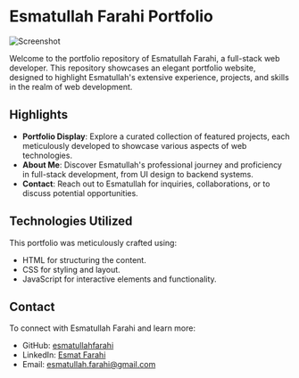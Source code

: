 # Esmatullah Farahi Portfolio

![Screenshot](/images/screenshots/Screenshot-1.png.)

Welcome to the portfolio repository of Esmatullah Farahi, a full-stack web developer. This repository showcases an elegant portfolio website, designed to highlight Esmatullah's extensive experience, projects, and skills in the realm of web development.

## Highlights

- **Portfolio Display**: Explore a curated collection of featured projects, each meticulously developed to showcase various aspects of web technologies.
- **About Me**: Discover Esmatullah's professional journey and proficiency in full-stack development, from UI design to backend systems.
- **Contact**: Reach out to Esmatullah for inquiries, collaborations, or to discuss potential opportunities.

## Technologies Utilized

This portfolio was meticulously crafted using:

- HTML for structuring the content.
- CSS for styling and layout.
- JavaScript for interactive elements and functionality.

## Contact

To connect with Esmatullah Farahi and learn more:

- GitHub: [esmatullahfarahi](https://github.com/esmatullahfarahi)
- LinkedIn: [Esmat Farahi](https://www.linkedin.com/esmat-farahi)
- Email: [esmatullah.farahi@gmail.com](mailto:esmatullah.farahi@gmail.com)
